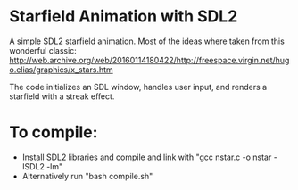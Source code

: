# Starfield Animation with SDL2
A simple SDL2 starfield animation.
Most of the ideas where taken from this wonderful classic:
http://web.archive.org/web/20160114180422/http://freespace.virgin.net/hugo.elias/graphics/x_stars.htm

The code initializes an SDL window, handles user input, and renders a starfield with a streak effect.

# To compile:
  - Install SDL2 libraries and compile and link with "gcc nstar.c -o nstar -lSDL2 -lm"
  - Alternatively run "bash compile.sh"

